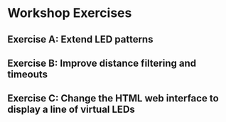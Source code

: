 # Workshop Exercises

## Exercise A: Extend LED patterns

## Exercise B: Improve distance filtering and timeouts

## Exercise C: Change the HTML web interface to display a line of virtual LEDs

